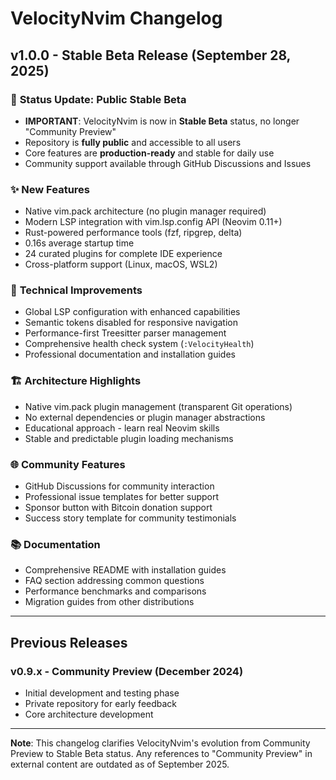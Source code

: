 # VelocityNvim Changelog

## v1.0.0 - Stable Beta Release (September 28, 2025)

### 🚀 **Status Update: Public Stable Beta**
- **IMPORTANT**: VelocityNvim is now in **Stable Beta** status, no longer "Community Preview"
- Repository is **fully public** and accessible to all users
- Core features are **production-ready** and stable for daily use
- Community support available through GitHub Discussions and Issues

### ✨ **New Features**
- Native vim.pack architecture (no plugin manager required)
- Modern LSP integration with vim.lsp.config API (Neovim 0.11+)
- Rust-powered performance tools (fzf, ripgrep, delta)
- 0.16s average startup time
- 24 curated plugins for complete IDE experience
- Cross-platform support (Linux, macOS, WSL2)

### 🔧 **Technical Improvements**
- Global LSP configuration with enhanced capabilities
- Semantic tokens disabled for responsive navigation
- Performance-first Treesitter parser management
- Comprehensive health check system (`:VelocityHealth`)
- Professional documentation and installation guides

### 🏗️ **Architecture Highlights**
- Native vim.pack plugin management (transparent Git operations)
- No external dependencies or plugin manager abstractions
- Educational approach - learn real Neovim skills
- Stable and predictable plugin loading mechanisms

### 🌐 **Community Features**
- GitHub Discussions for community interaction
- Professional issue templates for better support
- Sponsor button with Bitcoin donation support
- Success story template for community testimonials

### 📚 **Documentation**
- Comprehensive README with installation guides
- FAQ section addressing common questions
- Performance benchmarks and comparisons
- Migration guides from other distributions

---

## Previous Releases

### v0.9.x - Community Preview (December 2024)
- Initial development and testing phase
- Private repository for early feedback
- Core architecture development

---

**Note**: This changelog clarifies VelocityNvim's evolution from Community Preview to Stable Beta status. Any references to "Community Preview" in external content are outdated as of September 2025.